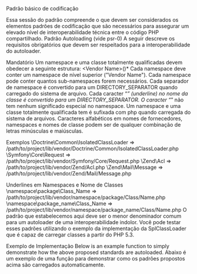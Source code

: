 Padrão básico de codificação

Essa sessão do padrão compreende o que devem ser considerados os elementos padrões de codificação que são necessários para assegurar um elevado nível de interoperabilidade técnica entre o código PHP compartilhado.
Padrão Autoloading (vide psr-0)
A seguir descreve os requisitos obrigatórios que devem ser respeitados para a interoperabilidade do autoloader.

Mandatório
Um namespace e uma classe totalmente qualificadas devem obedecer a seguinte estrutura: \<Vendor Name>\(<Namespace>\)*<Class Name>
Cada namespace deve conter um namespace de nível superior ("Vendor Name").
Cada namespace pode conter quantos sub-namespaces forem necessários.
Cada separador de namespace é convertido para um DIRECTORY_SEPARATOR quando carregado do sistema de arquivo.
Cada caracter “_” (underline) no nome da classe é convertido para um DIRECTORY_SEPARATOR. O caracter “_” não tem nenhum significado especial no namespace.
Um namespace e uma classe totalmente qualificada tem é sufixada com php quando carregada do sistema de arquivos.
Caracteres alfabéticos em nomes de fornecedores, namespaces e nomes de classe podem ser de qualquer combinação de letras minúsculas e maiúsculas.

Exemplos
\Doctrine\Common\IsolatedClassLoader => /path/to/project/lib/vendor/Doctrine/Common/IsolatedClassLoader.php
\Symfony\Core\Request => /path/to/project/lib/vendor/Symfony/Core/Request.php
\Zend\Acl => /path/to/project/lib/vendor/Zend/Acl.php
\Zend\Mail\Message => /path/to/project/lib/vendor/Zend/Mail/Message.php

Underlines em Namespaces e Nome de Classes
\namespace\package\Class_Name => /path/to/project/lib/vendor/namespace/package/Class/Name.php
\namespace\package_name\Class_Name => /path/to/project/lib/vendor/namespace/package_name/Class/Name.php
O padrão que estabelecemos aqui deve ser o menor denominador comum para um autoloader de uma interoperabilidade indolor. Você pode testar esses padrões utilizando o exemplo da implementação da SplClassLoader que é capaz de carregar classes a partir do PHP 5.3.

Exemplo de Implementação
Below is an example function to simply demonstrate how the above proposed standards are autoloaded.
Abaixo é um exemplo de uma função para demonstrar como os padrões propostos acima são carregados automaticamente.
<?php

function autoload($className)
{
    $className = ltrim($className, '\\');
    $fileName  = '';
    $namespace = '';
    if ($lastNsPos = strrpos($className, '\\')) {
        $namespace = substr($className, 0, $lastNsPos);
        $className = substr($className, $lastNsPos + 1);
        $fileName  = str_replace('\\', DIRECTORY_SEPARATOR, $namespace) . DIRECTORY_SEPARATOR;
    }
    $fileName .= str_replace('_', DIRECTORY_SEPARATOR, $className) . '.php';

    require $fileName;
}

Implementação da SplClassLoader
O exemplo a seguir é uma implementação da SplClassLoader que pode carregar suas classes se você usar os padrões de interoperabilidade proposto acima. É a maneira mais atual para carregar classes de versão PHP 5.3+ que seguem esses padrões. http://gist.github.com/221634
Referências
https://github.com/php-fig/fig-standards/blob/master/accepted/PSR-0.md
http://www.ietf.org/rfc/rfc2119.txt

